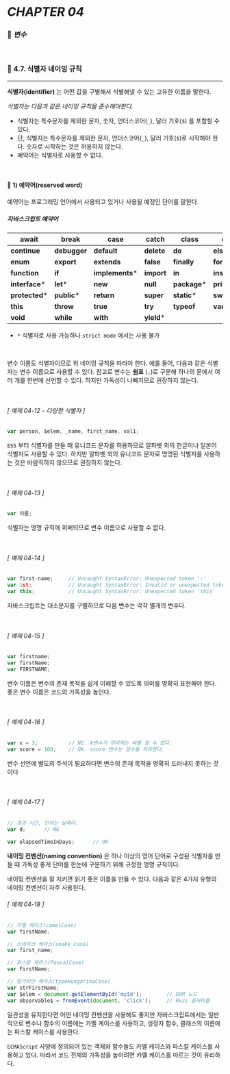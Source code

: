 #  _CHAPTER 04_

###  :pencil: ***변수***

<br>

### :page_facing_up: 4.7. 식별자 네이밍 규칙

---

**식별자(identifier)** 는 어떤 값을 구별해서 식별해낼 수 있는 고유한 이름을 말한다. 

_식별자는 다음과 같은 네이밍 규칙을 준수해야한다._

- 식별자는 특수문자를 제외한 문자, 숫자, 언더스코어(`_`), 달러 기호(`$`) 를 포함할 수 있다.
- 단, 식별자는 특수문자를 제외한 문자, 언더스코어(`_`), 달러 기호(`$`)로 시작해야 한다. 숫자로 시작하는 것은 허용하지 않는다. 
- 예약어는 식별자로 사용할 수 없다.

<br>

#### :file_folder: 1) 예약어(reserved word)

예약어는 프로그래밍 언어에서 사용되고 있거나 사용될 예정인 단어를 말한다. 

##### _자바스크립트 예약어_

| await          | break        | case            | catch      | class        | const          |
| -------------- | ------------ | --------------- | ---------- | ------------ | -------------- |
| **continue**   | **debugger** | **default**     | **delete** | **do**       | **else**       |
| **enum**       | **export**   | **extends**     | **false**  | **finally**  | **for**        |
| **function**   | **if**       | **implements*** | **import** | **in**       | **instanceof** |
| **interface*** | **let***     | **new**         | **null**   | **package*** | **private***   |
| **protected*** | **public***  | **return**      | **super**  | **static***  | **switch**     |
| **this**       | **throw**    | **true**        | **try**    | **typeof**   | **var**        |
| **void**       | **while**    | **with**        | **yield*** |              |                |

- `*` 식별자로 사용 가능하나 `strict mode` 에서는 사용 불가

<br>

변수 이름도 식별자이므로 위 네이밍 규칙을 따라야 한다. 예를 들어, 다음과 같은 식별자는 변수 이름으로 사용할 수 있다. 참고로 변수는 **쉼표** (`,`)로 구분해 하나의 문에서 여러 개를 한번에 선언할 수 있다. 하지만 가독성이 나빠지므로 권장하지 않는다.

<br>

###### _[ 예제 04-12 - 다양한 식별자  ]_

```javascript
var person, $elem, _name, first_name, val1;
```

`ES5` 부터 식별자를 만들 때 유니코드 문자를 허용하므로 알파벳 외의 한글이나 일본어 식별자도 사용할 수 있다. 하지만 알파벳 외의 유니코드 문자로 명명된 식별자를 사용하는 것은 바람직하지 않으므로 권장하지 않는다.

<br>

###### _[ 예제 04-13 ]_

```javascript
var 이름;
```

식별자는 명명 규칙에 위배되므로 변수 이름으로 사용할 수 없다.

<br>

###### _[ 예제 04-14 ]_

```javascript
var first-name;		// Uncaught SyntaxError: Unexpected token '-'
var 1st;			// Uncaught SyntaxError: Invalid or unexpected token
var this;			// Uncaught SyntaxError: Unexpected token 'this'
```

자바스크립트는 대소문자를 구별하므로 다음 변수는 각각 별개의 변수다.

<br>

###### _[ 예제 04-15 ]_

```javascript
var firstname;
var firstName;
var FIRSTNAME;
```

변수 이름은 변수의 존재 목적을 쉽게 이해할 수 있도록 의미를 명확히 표현해야 한다. 좋은 변수 이름은 코드의 가독성을 높인다.

<br>

###### _[ 예제 04-16 ]_

```javascript
var x = 3;			// NG. X변수가 의미하는 바를 알 수 없다.
var score = 100;	// OK. score 변수는 점수를 의미한다.
```

변수 선언에 별도의 주석이 필요하다면 변수의 존재 목적을 명확히 드러내지 못하는 것이다

<br>

###### _[ 예제 04-17 ]_

```javascript
// 경과 시간, 단위는 날짜다.
var d;		// NG

var elapsedTimeInDays;		// OK
```

**네이밍 컨벤션(naming convention)** 은 하나 이상의 영어 단어로 구성된 식별자를 만들 때 가독성 좋게 단어를 한눈에 구분하기 위해 규정한 명명 규칙이다. 

네이밍 컨벤션을 잘 지키면 읽기 좋은 이름을 만들 수 있다. 다음과 같은 4가지 유형의 네이밍 컨벤션이 자주 사용된다.

###### _[ 예제 04-18 ]_

```javascript
// 카멜 케이스(camelCase)
var firstName;

// 스네이크 케이스(snake_case)
var first_name;

// 파스칼 케이스(PascalCase)
var FirstName;

// 헝가리언 케이스(typeHungarinaCase)
var strFirstName;
var $elem = document.getElementById('myId');		// DOM 노드
var observable$ = fromEvent(document, 'click');		// RxJs 옵저버블
```

일관성을 유지한다면 어떤 네이밍 컨벤션을 사용해도 좋지만 자바스크립트에서는 일반적으로 변수나 함수의 이름에는 카멜 케이스를 사용하고, 생정자 함수, 클래스의 이름에는 파스칼 케이스를 사용한다.

`ECMAScript` 사양에 정의되어 있는 객체와 함수들도 카멜 케이스와 파스칼 케이스를 사용하고 있다. 따라서 코드 전체의 가독성을 높이려면 카멜 케이스를 따르는 것이 유리하다.

<br>
